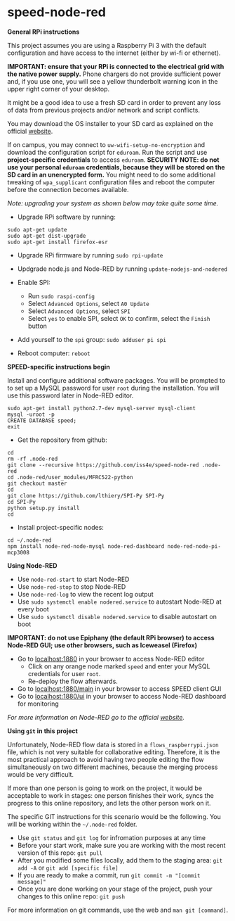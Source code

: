 # speed-node-red

**General RPi instructions**

This project assumes you are using a Raspberry Pi 3 with the default configuration and
have access to the internet (either by wi-fi or ethernet).

**IMPORTANT: ensure that your RPi is connected to the electrical grid with the native power supply.**
Phone chargers do not provide sufficient power and, if you use one, you will see a yellow thunderbolt
warning icon in the upper right corner of your desktop.

It might be a good idea to use a fresh SD card in order to prevent
any loss of data from previous projects and/or network and script conflicts.

You may download the OS installer to your SD card as explained on
the official [website](https://www.raspberrypi.org/downloads/noobs/).

If on campus, you may connect to `uw-wifi-setup-no-encryption` and download the configuration script for `eduroam`.
Run the script and use **project-specific credentials** to access `eduroam`.
**SECURITY NOTE: do not use your personal `eduroam` credentials, because they will be stored on the SD card in an unencrypted form.**
You might need to do some additional tweaking  of `wpa_supplicant` configuration files
and reboot the computer before the connection becomes available.

*Note: upgrading your system as shown below may take quite some time.*

* Upgrade RPi software by running:
```
sudo apt-get update
sudo apt-get dist-upgrade
sudo apt-get install firefox-esr
```

* Upgrade RPi firmware by running `sudo rpi-update`

* Updgrade node.js and Node-RED by running `update-nodejs-and-nodered`
* Enable SPI:
  * Run `sudo raspi-config`
  * Select `Advanced Options`, select `A0 Update`
  * Select `Advanced Options`, select `SPI`
  * Select `yes` to enable SPI, select `OK` to confirm, select the `Finish` button
* Add yourself to the `spi` group: `sudo adduser pi spi`
* Reboot computer: `reboot`

**SPEED-specific instructions begin**

Install and configure additional software packages.
You will be prompted to to set up a MySQL password for user `root` during the installation.
You will use this password later in Node-RED editor.
```
sudo apt-get install python2.7-dev mysql-server mysql-client
mysql -uroot -p
CREATE DATABASE speed;
exit
```

* Get the repository from github:
```
cd
rm -rf .node-red
git clone --recursive https://github.com/iss4e/speed-node-red .node-red
cd .node-red/user_modules/MFRC522-python
git checkout master
cd
git clone https://github.com/lthiery/SPI-Py SPI-Py
cd SPI-Py
python setup.py install
cd
```

* Install project-specific nodes:
```
cd ~/.node-red
npm install node-red-node-mysql node-red-dashboard node-red-node-pi-mcp3008
```

**Using Node-RED**
* Use `node-red-start` to start Node-RED
* Use `node-red-stop` to stop Node-RED
* Use `node-red-log` to view the recent log output
* Use `sudo systemctl enable nodered.service` to autostart Node-RED at every boot
* Use `sudo systemctl disable nodered.service` to disable autostart on boot

**IMPORTANT: do not use Epiphany (the default RPi browser) to access Node-RED GUI; use other browsers, such as Iceweasel (Firefox)**
* Go to [localhost:1880](http://localhost:1880) in your browser to access Node-RED editor
  * Click on any orange node marked `speed` and enter your MySQL credentials for user `root`.
  * Re-deploy the flow afterwards.
* Go to [localhost:1880/main](http://localhost:1880/main) in your browser to access SPEED client GUI
* Go to [localhost:1880/ui](http://localhost:1880/ui) in your browser to access Node-RED dashboard for monitoring

*For more information on Node-RED go to the official [website](https://nodered.org/).*

**Using `git` in this project**

Unfortunately, Node-RED flow data is stored in a `flows_raspberrypi.json` file, which is not very suitable for collaborative editing.
Therefore, it is the most practical approach to avoid having two people editing the flow simultaneously on two different machines,
because the merging process would be very difficult.

If more than one person is going to work on the project, it would be acceptable to work in stages: one person finishes their work,
syncs the progress to this online repository, and lets the other person work on it.

The specific GIT instructions for this scenario would be the following.
You will be working within the `~/.node-red` folder.
* Use `git status` and `git log` for infromation purposes at any time
* Before your start work, make sure you are working with the most recent version of this repo: `git pull`
* After you modified some files locally, add them to the staging area: `git add -A` or `git add [specific file]`
* If you are ready to make a commit, run `git commit -m "[commit message]"`
* Once you are done working on your stage of the project, push your changes to this online repo: `git push`

For more information on git commands, use the web and `man git [command]`.

